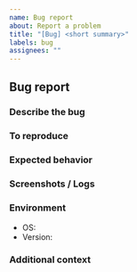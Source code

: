 ```yaml
---
name: Bug report
about: Report a problem
title: "[Bug] <short summary>"
labels: bug
assignees: ""
---
```


## Bug report

### Describe the bug
<!-- A clear and concise description. -->

### To reproduce
<!-- Steps to reproduce the behavior. -->

### Expected behavior

### Screenshots / Logs
<!-- Paste screenshots or logs if helpful. -->

### Environment

- OS:
- Version:

### Additional context
